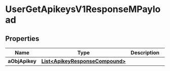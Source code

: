

# UserGetApikeysV1ResponseMPayload

## Properties

Name | Type | Description | Notes
------------ | ------------- | ------------- | -------------
**aObjApikey** | [**List&lt;ApikeyResponseCompound&gt;**](ApikeyResponseCompound.md) |  | 




